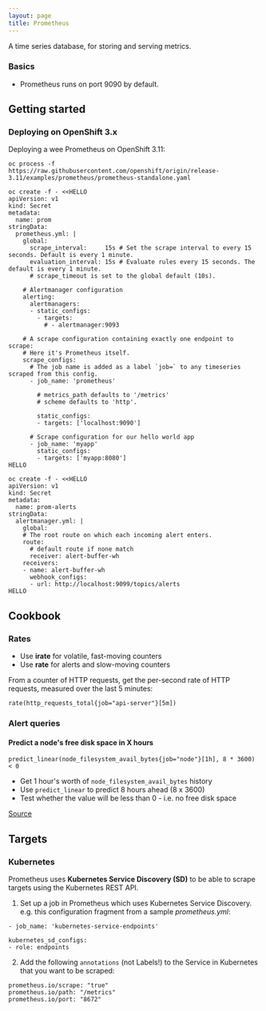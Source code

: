```yaml
---
layout: page
title: Prometheus
---
```


A time series database, for storing and serving metrics.

### Basics

- Prometheus runs on port 9090 by default.

## Getting started

### Deploying on OpenShift 3.x

Deploying a wee Prometheus on OpenShift 3.11:

```
oc process -f https://raw.githubusercontent.com/openshift/origin/release-3.11/examples/prometheus/prometheus-standalone.yaml

oc create -f - <<HELLO
apiVersion: v1
kind: Secret
metadata:
  name: prom
stringData:
  prometheus.yml: |
    global:
      scrape_interval:     15s # Set the scrape interval to every 15 seconds. Default is every 1 minute.
      evaluation_interval: 15s # Evaluate rules every 15 seconds. The default is every 1 minute.
      # scrape_timeout is set to the global default (10s).

    # Alertmanager configuration
    alerting:
      alertmanagers:
      - static_configs:
        - targets:
          # - alertmanager:9093

    # A scrape configuration containing exactly one endpoint to scrape:
    # Here it's Prometheus itself.
    scrape_configs:
      # The job name is added as a label `job=` to any timeseries scraped from this config.
      - job_name: 'prometheus'

        # metrics_path defaults to '/metrics'
        # scheme defaults to 'http'.

        static_configs:
        - targets: ['localhost:9090']

      # Scrape configuration for our hello world app
      - job_name: 'myapp'
        static_configs:
        - targets: ['myapp:8080']
HELLO

oc create -f - <<HELLO
apiVersion: v1
kind: Secret
metadata:
  name: prom-alerts
stringData:
  alertmanager.yml: |
    global:
    # The root route on which each incoming alert enters.
    route:
      # default route if none match
      receiver: alert-buffer-wh
    receivers:
    - name: alert-buffer-wh
      webhook_configs:
      - url: http://localhost:9099/topics/alerts
HELLO
```

## Cookbook

### Rates

- Use **irate** for volatile, fast-moving counters
- Use **rate** for alerts and slow-moving counters

From a counter of HTTP requests, get the per-second rate of HTTP requests, measured over the last 5 minutes:

```
rate(http_requests_total{job="api-server"}[5m])
```

### Alert queries

#### Predict a node's free disk space in X hours

```
predict_linear(node_filesystem_avail_bytes{job="node"}[1h], 8 * 3600) < 0
```

- Get 1 hour's worth of `node_filesystem_avail_bytes` history
- Use `predict_linear` to predict 8 hours ahead (8 x 3600)
- Test whether the value will be less than 0 - i.e. no free disk space

[Source][1]

## Targets

### Kubernetes

Prometheus uses **Kubernetes Service Discovery (SD)** to be able to scrape targets using the Kubernetes REST API.

1. Set up a job in Prometheus which uses Kubernetes Service Discovery. e.g. this configuration fragment from a sample _prometheus.yml_:

  ```
  - job_name: 'kubernetes-service-endpoints'

  kubernetes_sd_configs:
  - role: endpoints
  ```

2. Add the following `annotations` (not Labels!) to the Service in Kubernetes that you want to be scraped:

```
prometheus.io/scrape: "true"
prometheus.io/path: "/metrics"
prometheus.io/port: "8672"
```

[1]: https://www.robustperception.io/reduce-noise-from-disk-space-alerts/
